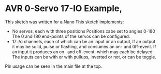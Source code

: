 # AVR 0-Servo 17-IO Example, 

This sketch was written for a Nano 
This sketch implements:
* No servos, each with three positions
   Positions cabe set to angles 0-180
   The 0 and 180 end-points of the servos can be configured.
* 17 i/o channels, each of which can be an input or an output,
   If an output it may be solid, pulse or flashing, and consumes an on- and 0ff-event. 
   If an input it produces an on- and off-event, which may each be delayed.  The 
     inputs can be with or with pullups, inverted or not, or can be toggle. 


Pin usage can be seen in the main file at the top. 


